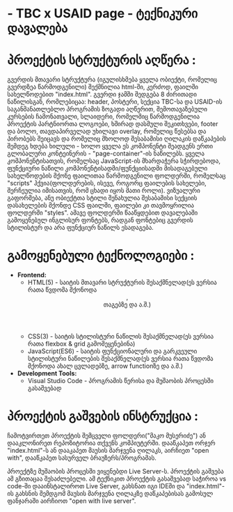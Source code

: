 # - **TBC x USAID page - ტექნიკური დავალება**

# პროექტის სტრუქტურის აღწერა :
გვერდის მთავარი სტრუქტურა (იგულისხმება ყველა ობიექტი, რომელიც გვერდზეა წარმოდგენილი) შექმნილია html-ში, კერძოდ, ფაილში სახელწოდებით "index.html". 
გვერდი ჯამში შედგება 8 ძირითადი ნაწილისგან, რომლებიცაა: header, პოსტერი, სექცია TBC-სა და USAID-ის საგანმანათლებლო პროგრამის ზოგადი აღწერით, შემოთავაზებული კურსების ჩამონათვალი, სლაიდერი, რომელშიც წარმოდგენილია პროექტის პარტნიორთა ლოგოები, ხშირად დასმული შეკითხვები, footer და ბოლო, თავდაპირველად უხილავი overlay, რომელიც წესებსა და პირობებს შეიცავს და რომელიც მხოლოდ შესაბამისი ღილაკის დაწკაპების შემდეგ ხდება ხილული - ხოლო ყველა ეს კომპონენტი შეადგენს ერთი გლობალური კონტეინერის - "page-container"-ის ნაწილებს.
ყველა კომპონენტისათვის, რომელსაც JavaScript-ის მხარდაჭერა სჭირდებოდა, ფუნქციური ნაწილი კომპონენტისადმი/ფუნქციისადმი მისადაგებული სახელწოდების მქონე ფაილითაა წარმოდგენილი ფოლდერში, რომელსაც "scripts" ჰქვია(ფოლდერების, ისევე, როგორც ფაილების სახელები, შერჩეულია იმისათვის, რომ ცხადი იყოს მათი როლი).
ვიზუალური გაფორმება, ანუ ობიექტთა სტილი შენახულია შესაბამისი სექციის დასახელების მქონდე CSS ფაილში, ფაილები კი თავმოყრილია ფოლდერში "styles". ამავე ფოლდერში წააწყდებით დავალებაში გამოყენებულ ინგლისურ ფონტებს, რადგან ფონტებიც გვერდის სტილისტურ და არა ფუნქციურ ნაწილს ესადაგება.

# გამოყენებული ტექნოლოგიები :
- **Frontend:**
  - HTML(5) - საიტის მთავარი სტრუქტურის შესაქმნელად(ეს ვერსია რათა წვდომა მქონოდა <header>, <footer> თაგებზე და ა.შ.)
  - CSS(3) - საიტის სტილისტური ნაწილის შესაქმნელად(ეს ვერსია რათა flexbox & grid გამომეყენებინა)
  - JavaScript(ES6) - საიტის ფუნქციონალური და გარკვეული სტილისტური ნაწილების შესაქმნელად(ეს ვერსია რათა წვდომა მქონოდა ახალ ცვლადებზე, arrow functionზე და ა.შ.)
- **Development Tools:**
  - Visual Studio Code - პროგრამის წერისა და მუშაობის პროცესში გასაშვებად

# პროექტის გაშვების ინსტრუქცია :
ჩამოტვირთეთ პროექტის შემცველი ფოლდერი("მაკო მუსერიძე") ან დააკლონირეთ რეპოზიტორია თქვენს კომპიუტერში. დააწკაპეთ ორჯერ "index.html"-ს ან დააკაპეთ მაუსის მარჯვენა ღილაკს, აირჩიეთ "open with", დააწკაპეთ სასურველ ბრაუზერს/პროგრამას.

პროექტზე მუშაობის პროცესში ვიყენებდი Live Server-ს. პროექტის გაშვება ამ გზითაცაა შესაძლებელი. ამ ტექნიკით პროექტის გასაშვებად საჭიროა vs code-ში დააინსტალიროთ Live Server, გახსნათ იგი IDEში და "index.html"-ის გახსნის შემდგომ მაუსის მარჯვენა ღილაკზე დაწკაპებისას გამოსულ ფანჯარაში აირჩიოთ "open with live server".
